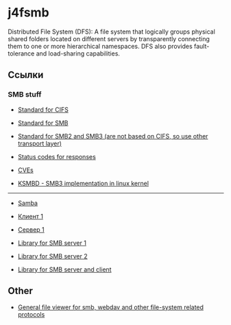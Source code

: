 # j4fsmb

Distributed File System (DFS): A file system that logically groups physical shared folders located on different servers by transparently connecting them to one or more hierarchical namespaces. DFS also provides fault-tolerance and load-sharing capabilities.

## Ссылки

### SMB stuff

- [Standard for CIFS](https://learn.microsoft.com/en-us/openspecs/windows_protocols/ms-cifs/d416ff7c-c536-406e-a951-4f04b2fd1d2b)
- [Standard for SMB](https://learn.microsoft.com/en-us/openspecs/windows_protocols/ms-smb/f210069c-7086-4dc2-885e-861d837df688)
- [Standard for SMB2 and SMB3 (are not based on CIFS, so use other transport layer)](https://learn.microsoft.com/en-us/openspecs/windows_protocols/ms-smb2/5606ad47-5ee0-437a-817e-70c366052962)
- [Status codes for responses](https://learn.microsoft.com/en-us/openspecs/windows_protocols/ms-erref/1bc92ddf-b79e-413c-bbaa-99a5281a6c90)

- [CVEs](https://cve.mitre.org/cgi-bin/cvekey.cgi?keyword=SMB)
- [KSMBD - SMB3 implementation in linux kernel](https://docs.kernel.org/filesystems/smb/ksmbd.html)

-- --

- [Samba](https://gitlab.com/samba-team/samba)

- [Клиент 1](https://github.com/hirochachacha/go-smb2)

- [Сервер 1](https://github.com/wthorp/GoSMB)

- [Library for SMB server 1](https://github.com/PichuChen/simba)
- [Library for SMB server 2](https://github.com/gentlemanautomaton/smb)

- [Library for SMB server and client](https://github.com/TalAloni/SMBLibrary)

## Other

- [General file viewer for smb, webdav and other file-system related protocols](https://github.com/veeso/termscp)

